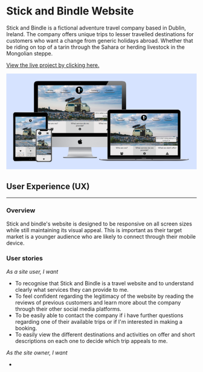 # Stick and Bindle Website

Stick and Bindle is a fictional adventure travel company based in Dublin, Ireland.
The company offers unique trips to lesser travelled destinations for customers who want a change from generic holidays abroad.
Whether that be riding on top of a tarin through the Sahara or herding livestock in the Mongolian steppe.

[View the live project by clicking here.](https://shanekeran.github.io/stickandbindle/)

![mockup of the website on diffrent devices](assets/images/website-mockup.PNG "stickandbindle.ie")

## User Experience (UX)
___
### Overview

Stick and bindle's website is designed to be responsive on all screen sizes while still maintaining its visual appeal. 
This is important as their target market is a younger audience who are likely to connect through their mobile device.

### User stories

*As a site user, I want*

- To recognise that Stick and Bindle is a travel website and to understand clearly what services they can provide to me.
- To feel confident regarding the legitimacy of the website by reading the reviews of previous customers and learn more about the company through their other social media platforms.
- To be easily able to contact the company if i have further questions regarding one of their available trips or if I'm interested in making a booking.
- To easily view the different destinations and activities on offer and short descriptions on each one to decide which trip appeals to me.

*As the site owner, I want*

- 
